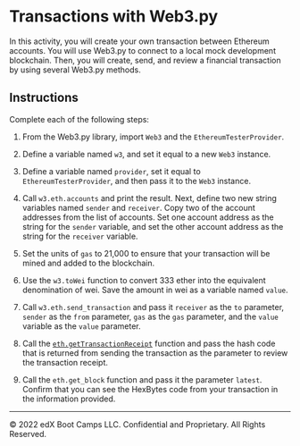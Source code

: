 # Transactions with Web3.py

In this activity, you will create your own transaction between Ethereum accounts. You will use Web3.py to connect to a local mock development blockchain. Then, you will create, send, and review a financial transaction by using several Web3.py methods.

## Instructions

Complete each of the following steps:

1. From the Web3.py library, import `Web3` and the `EthereumTesterProvider`.

2. Define a variable named `w3`, and set it equal to a new `Web3` instance.

3. Define a variable named `provider`, set it equal to `EthereumTesterProvider`, and then pass it to the `Web3` instance.

4. Call `w3.eth.accounts` and print the result. Next, define two new string variables named `sender` and `receiver`. Copy two of the account addresses from the list of accounts. Set one account address as the string for the `sender` variable, and set the other account address as the string for the `receiver` variable.

5. Set the units of `gas` to 21,000 to ensure that your transaction will be mined and added to the blockchain.

6. Use the `w3.toWei` function to convert 333 ether into the equivalent denomination of wei. Save the amount in wei as a variable named `value`.

7. Call `w3.eth.send_transaction` and pass it `receiver` as the `to` parameter, `sender` as the `from` parameter, `gas` as the `gas` parameter, and the `value` variable as the `value` parameter.

8. Call the [`eth.getTransactionReceipt`](https://web3js.readthedocs.io/en/v1.2.0/web3-eth.html#gettransaction) function and pass the hash code that is returned from sending the transaction as the parameter to review the transaction receipt.

9. Call the `eth.get_block` function and pass it the parameter `latest`. Confirm that you can see the HexBytes code from your transaction in the information provided.

---

© 2022 edX Boot Camps LLC. Confidential and Proprietary. All Rights Reserved.
